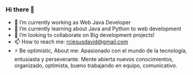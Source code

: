 ### Hi there 👋

<!--
**rcjesusdavid/rcjesusdavid** is a ✨ _special_ ✨ repository because its `README.md` (this file) appears on your GitHub profile.-->

- 🔭 I’m currently working as Web Java Developer 
- 🌱 I’m currently learning about Java and Python to web development
- 👯 I’m looking to collaborate on Big development projects! 
- 📫 How to reach me: rcjesusdavid@gmail.com
- ⚡ Be optimistic,
 About me:
Apasionado con el mundo de la tecnología, entusiasta y perseverante. Mente abierta nuevos conocimientos, organizado, optimista, bueno trabajando en equipo, comunicativo.

